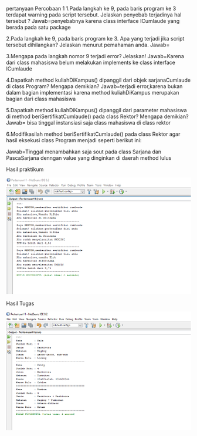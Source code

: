 pertanyaan Percobaan 1
1.Pada langkah ke 9, pada baris program ke 3 terdapat warning pada script tersebut. 
Jelaskan penyebab terjadinya hal tersebut ?
Jawab=penyebabnya karena class interface ICumlaude yang berada pada satu package

2.Pada langkah ke 9, pada baris program ke 3. Apa yang terjadi jika script tersebut 
dihilangkan? Jelaskan menurut pemahaman anda.
Jawab=

3.Mengapa pada langkah nomor 9 terjadi error? Jelaskan!
Jawab=Karena dari class mahasiswa belum melakukan implements ke class interface ICumlaude

4.Dapatkah method kuliahDiKampus() dipanggil dari objek sarjanaCumlaude di class
Program? Mengapa demikian?
Jawab=terjadi error,karena bukan dalam bagian implementasi karena method kuliahDiKampus merupakan bagian dari class mahasiswa

5.Dapatkah method kuliahDiKampus() dipanggil dari parameter mahasiswa di method beriSertifikatCumlaude() pada class Rektor? Mengapa demikian?
Jawab= bisa tinggal instansiasi saja class mahasiswa di class rektor

6.Modifikasilah method beriSertifikatCumlaude() pada class Rektor agar hasil eksekusi 
class Program menjadi seperti berikut ini:

Jawab=Tinggal menambahkan saja sout pada class Sarjana dan PascaSarjana denngan value yang dinginkan di daerah method lulus

Hasil praktikum 

![image text]( https://github.com/aqilspc/PBO-2C-1941720064/blob/master/Pertemuan%2011/gambar/praktikum.PNG)

Hasil Tugas

![image text]( https://github.com/aqilspc/PBO-2C-1941720064/blob/master/Pertemuan%2011/gambar/tugas.PNG)
